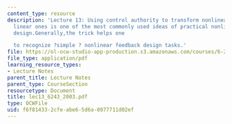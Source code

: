 ```yaml
---
content_type: resource
description: 'Lecture 13: Using control authority to transform nonlinear models into
  linear ones is one of the most commonly used ideas of practical nonlinear control
  design.Generally,the trick helps one

  to recognize ?simple ? nonlinear feedback design tasks.'
file: https://ol-ocw-studio-app-production.s3.amazonaws.com/courses/6-243j-dynamics-of-nonlinear-systems-fall-2003/f6f814332cfeabe65d6a0977711d02ef_lec13_6243_2003.pdf
file_type: application/pdf
learning_resource_types:
- Lecture Notes
parent_title: Lecture Notes
parent_type: CourseSection
resourcetype: Document
title: lec13_6243_2003.pdf
type: OCWFile
uid: f6f81433-2cfe-abe6-5d6a-0977711d02ef
---
```

